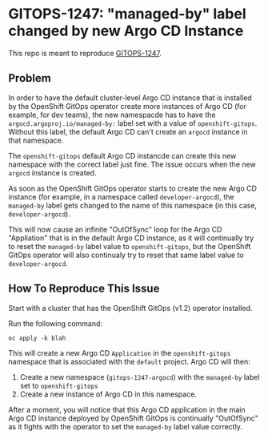 # GITOPS-1247: "managed-by" label changed by new Argo CD Instance

This repo is meant to reproduce [GITOPS-1247](https://issues.redhat.com/browse/GITOPS-1247).

## Problem  

In order to have the default cluster-level Argo CD instance that is installed by the OpenShift GitOps operator create more instances of Argo CD (for example, for dev teams), the new namespacde has to have the `argocd.argoproj.io/managed-by:` label set with a value of `openshift-gitops`.  Without this label, the default Argo CD can't create an `argocd` instance in that namespace.

The `openshift-gitops` default Argo CD instancde can create this new namespace with the correct label just fine.  The issue occurs when the new `argocd` instance is created.

As soon as the OpenShift GitOps operator starts to create the new Argo CD instance (for example, in a namespace called `developer-argocd`), the `managed-by` label gets changed to the name of this namespace (in this case, `developer-argocd`).

This will now cause an infinite "OutOfSync" loop for the Argo CD "Appliation" that is in the default Argo CD instance, as it will continually try to reset the `managed-by` label value to `openshift-gitops`, but the OpenShift GitOps operator will also continualy try to reset that same label value to `developer-argocd`.

## How To Reproduce This Issue

Start with a cluster that has the OpenShift GitOps (v1.2) operator installed.

Run the following command:
```
oc apply -k blah
```

This will create a new Argo CD `Application` in the `openshift-gitops` namespace that is associated with the `default` project.  Argo CD will then:

1. Create a new namespace (`gitops-1247-argocd`) with the `managed-by` label set to `openshift-gitops`
2. Create a new instance of Argo CD in this namespace.

After a moment, you will notice that this Argo CD application in the main Argo CD instance deployed by OpenShift GitOps is continually "OutOfSync" as it fights with the operator to set the `managed-by` label value correctly.